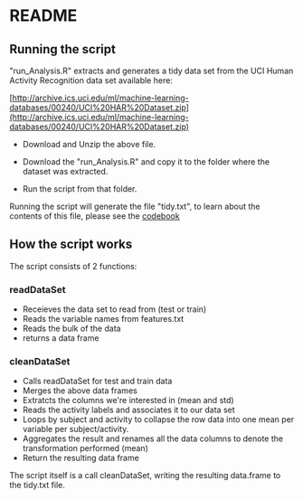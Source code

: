 # README

## Running the script

"run_Analysis.R" extracts and generates a tidy data set from the UCI Human Activity Recognition data set available here:

[http://archive.ics.uci.edu/ml/machine-learning-databases/00240/UCI%20HAR%20Dataset.zip](http://archive.ics.uci.edu/ml/machine-learning-databases/00240/UCI%20HAR%20Dataset.zip)

* Download and Unzip the above file.

* Download the "run_Analysis.R" and copy it to the folder where the dataset was extracted.

* Run the script from that folder.

Running the script will generate the file "tidy.txt", to learn about the contents of this file, please see the [codebook](https://github.com/naterajj/datasciencecoursera/blob/master/GettingAndCleaningData/CodeBook.md)

## How the script works

The script consists of 2 functions:

### readDataSet

* Receieves the data set to read from (test or train)
* Reads the variable names from features.txt
* Reads the bulk of the data
* returns a data frame

### cleanDataSet

* Calls readDataSet for test and train data
* Merges the above data frames
* Extratcts the columns we're interested in (mean and std)
* Reads the activity labels and associates it to our data set
* Loops by subject and activity to collapse the row data into one mean per variable per subject/activity.
* Aggregates the result and renames all the data columns to denote the transformation performed (mean)    
* Return the resulting data frame

The script itself is a call cleanDataSet, writing the resulting data.frame to the tidy.txt file.
